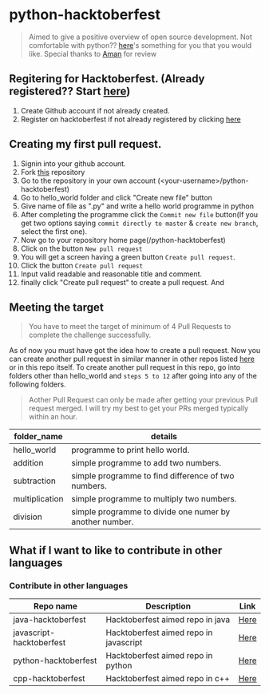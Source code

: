 # python-hacktoberfest
> Aimed to give a positive overview of open source development. Not comfortable with python?? [here](#contribute-in-other-languages)'s something for you that you would like. Special thanks to [Aman](https://github.com/amanloc1) for review
## Regitering for Hacktoberfest. (Already registered?? Start [here](#creating-my-first-pull-request))
1. Create Github account if not already created.
2. Register on hacktoberfest if not already registered by clicking [here](https://hacktoberfest.digitalocean.com/)
## Creating my first pull request.
1. Signin into your github account.
2. Fork [this](https://github.com/sushish-kumar/python-hacktoberfest) repository 
3. Go to the repository in your own account (\<your-username\>/python-hacktoberfest)
4. Go to hello_world folder and click "Create new file" button
5. Give name of file as "<your-username>.py" and write a hello world programme in python
6. After completing the programme click the `Commit new file` button(If you get two options saying `commit directly to master` & `create new branch`, select the first one).
7. Now go to your repository home page(<your-username>/python-hacktoberfest)
8. Click on the button `New pull request` 
9. You will get a screen having a green button `Create pull request`.
10. Click the button `Create pull request`
11. Input valid readable and reasonable title and comment.
12. finally click "Create pull request" to create a pull request. And

## Meeting the target
> You have to meet the target of minimum of 4 Pull Requests to complete the challenge successfully.  

As of now you must have got the idea how to create a pull request. Now you can create another pull request in similar manner in other repos listed [here](#contribute-in-other-languages) or in this repo itself. To create another pull request in this repo, go into folders other than hello_world and `steps 5 to 12` after going into any of the following folders.  
> Aother Pull Request can only be made after getting your previous Pull request merged. I will try my best to get your PRs merged typically within an hour.  
  
|folder_name | details|  
|--- | --- | 
|hello_world | programme to print hello world.|  
|addition | simple programme to add two numbers.|  
|subtraction | simple programme to find difference of two numbers.|
|multiplication | simple programme to multiply two numbers.  |
|division | simple programme to divide one numer by another number.|  
  
## What if I want to like to contribute in other languages 
### Contribute in other languages  

|Repo name| Description | Link |  
|---------|-------------|------|  
|java-hacktoberfest| Hacktoberfest aimed repo in java|[Here](https://github.com/sushish-kumar/java-hacktoberfest)|  
|javascript-hacktoberfest| Hacktoberfest aimed repo in javascript|[Here](https://github.com/sushish-kumar/javascript-hacktoberfest)|  
|python-hacktoberfest| Hacktoberfest aimed repo in python|[Here](https://github.com/sushish-kumar/python-hacktoberfest)|  
|cpp-hacktoberfest| Hacktoberfest aimed repo in c++|[Here](https://github.com/sushish-kumar/cpp-hacktoberfest)|  
